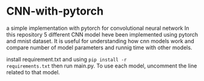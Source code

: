 # CNN-with-pytorch
a simple implementation with pytorch for convolutional neural network 
In this repository 5 different CNN model heve been implemented using pytorch and mnist dataset.
It is useful for understanding how cnn models work and compare number of model parameters and runnig time with other models.

install requirement.txt and using <code>pip install -r requirements.txt</code> then run main.py. To use each model, uncomment the line related to that model.
